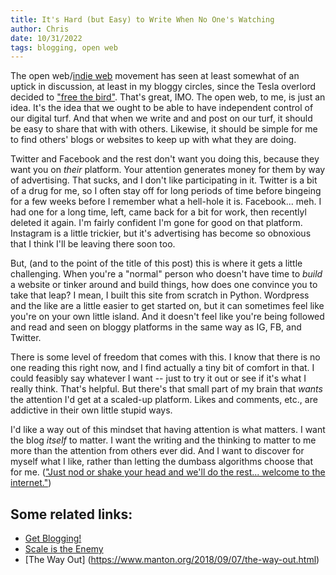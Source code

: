 ```yaml
---
title: It's Hard (but Easy) to Write When No One's Watching
author: Chris
date: 10/31/2022
tags: blogging, open web
---
```


The open web/[indie web](https://indieweb.org/Getting_Started) movement has seen at least somewhat of an uptick in discussion, at least in my bloggy circles, since the Tesla overlord decided to ["free the bird"](https://twitter.com/elonmusk/status/1585841080431321088?cxt=HHwWgICl1e-DhYIsAAAA). That's great, IMO. The open web, to me, is just an idea. It's the idea that we ought to be able to have independent control of our digital turf. And that when we write and and post on our turf, it should be easy to share that with with others. Likewise, it should be simple for me to find others' blogs or websites to keep up with what they are doing.

Twitter and Facebook and the rest don't want you doing this, because they want you on *their* platform. Your attention generates money for them by way of advertising. That sucks, and I don't like participating in it. Twitter is a bit of a drug for me, so I often stay off for long periods of time before bingeing for a few weeks before I remember what a hell-hole it is. Facebook... meh. I had one for a long time, left, came back for a bit for work, then recentlyl deleted it again. I'm fairly confident I'm gone for good on that platform. Instagram is a little trickier, but it's advertising has become so obnoxious that I think I'll be leaving there soon too.

But, (and to the point of the title of this post) this is where it gets a little challenging. When you're a "normal" person who doesn't have time to *build* a website or tinker around and build things, how does one convince you to take that leap? I mean, I built this site from scratch in Python. Wordpress and the like are a little easier to get started on, but it can sometimes feel like you're on your own little island. And it doesn't feel like you're being followed and read and seen on bloggy platforms in the same way as IG, FB, and Twitter.

There is some level of freedom that comes with this. I know that there is no  one reading this right now, and I find actually a tiny bit of comfort in that. I could feasibly say whatever I want -- just to try it out or see if it's what I really think. That's helpful. But there's that small part of my brain that *wants* the attention I'd get at a scaled-up platform. Likes and comments, etc., are addictive in their own little stupid ways.

I'd like a way out of this mindset that having attention is what matters. I want the blog *itself* to matter. I want the writing and the thinking to matter to me more than the attention from others ever did. And I want to discover for myself what I like, rather than letting the dumbass algorithms choose that for me. (["Just nod or shake your head and we'll do the rest... welcome to the internet."](https://www.youtube.com/watch?v=k1BneeJTDcU))

## Some related links:
- [Get Blogging!](https://getblogging.org/)
- [Scale is the Enemy](https://blog.ayjay.org/scale-is-the-enemy/)
- [The Way Out] (https://www.manton.org/2018/09/07/the-way-out.html)